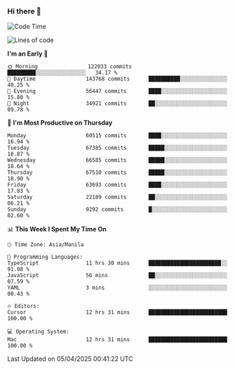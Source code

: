 ### Hi there 👋

<!--START_SECTION:waka-->
![Code Time](http://img.shields.io/badge/Code%20Time-5%2C983%20hrs%2042%20mins-blue)

![Lines of code](https://img.shields.io/badge/From%20Hello%20World%20I%27ve%20Written-128.9%20million%20lines%20of%20code-blue)

**I'm an Early 🐤** 

```text
🌞 Morning                122033 commits      █████████░░░░░░░░░░░░░░░░   34.17 % 
🌆 Daytime                143768 commits      ██████████░░░░░░░░░░░░░░░   40.25 % 
🌃 Evening                56447 commits       ████░░░░░░░░░░░░░░░░░░░░░   15.80 % 
🌙 Night                  34921 commits       ██░░░░░░░░░░░░░░░░░░░░░░░   09.78 % 
```
📅 **I'm Most Productive on Thursday** 

```text
Monday                   60515 commits       ████░░░░░░░░░░░░░░░░░░░░░   16.94 % 
Tuesday                  67385 commits       █████░░░░░░░░░░░░░░░░░░░░   18.87 % 
Wednesday                66585 commits       █████░░░░░░░░░░░░░░░░░░░░   18.64 % 
Thursday                 67510 commits       █████░░░░░░░░░░░░░░░░░░░░   18.90 % 
Friday                   63693 commits       ████░░░░░░░░░░░░░░░░░░░░░   17.83 % 
Saturday                 22189 commits       ██░░░░░░░░░░░░░░░░░░░░░░░   06.21 % 
Sunday                   9292 commits        █░░░░░░░░░░░░░░░░░░░░░░░░   02.60 % 
```


📊 **This Week I Spent My Time On** 

```text
🕑︎ Time Zone: Asia/Manila

💬 Programming Languages: 
TypeScript               11 hrs 30 mins      ███████████████████████░░   91.98 % 
JavaScript               56 mins             ██░░░░░░░░░░░░░░░░░░░░░░░   07.59 % 
YAML                     3 mins              ░░░░░░░░░░░░░░░░░░░░░░░░░   00.43 % 

🔥 Editors: 
Cursor                   12 hrs 31 mins      █████████████████████████   100.00 % 

💻 Operating System: 
Mac                      12 hrs 31 mins      █████████████████████████   100.00 % 
```


 Last Updated on 05/04/2025 00:41:22 UTC
<!--END_SECTION:waka-->


<!--
**rad182/rad182** is a ✨ _special_ ✨ repository because its `README.md` (this file) appears on your GitHub profile.

Here are some ideas to get you started:

- 🔭 I’m currently working on ...
- 🌱 I’m currently learning ...
- 👯 I’m looking to collaborate on ...
- 🤔 I’m looking for help with ...
- 💬 Ask me about ...
- 📫 How to reach me: ...
- 😄 Pronouns: ...
- ⚡ Fun fact: ...
-->
